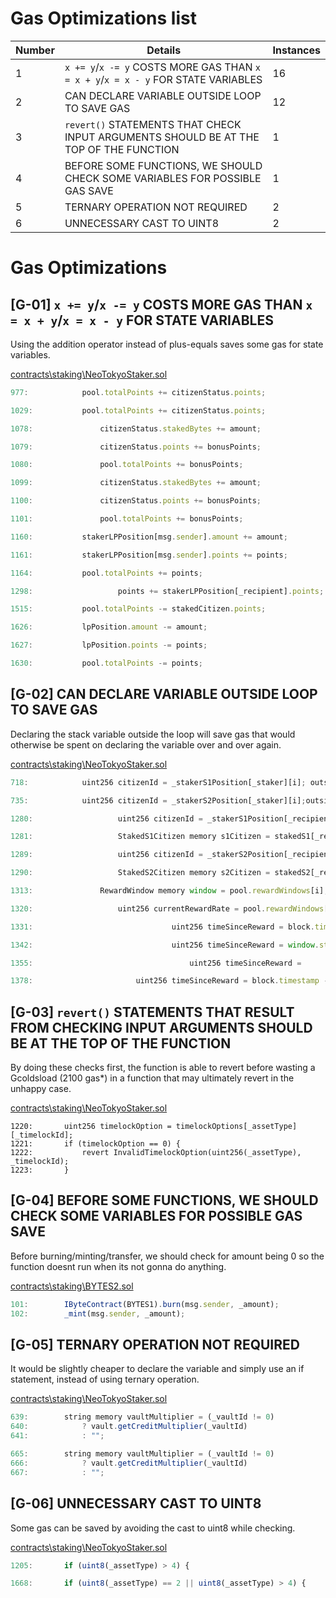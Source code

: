 # Gas Optimizations list

| Number | Details                                                                                           | Instances |
| ------ | ------------------------------------------------------------------------------------------------- | --------- |
| 1      | ```x += y```/```x -= y``` COSTS MORE GAS THAN ```x = x + y```/```x = x - y``` FOR STATE VARIABLES | 16        |
| 2      | CAN DECLARE VARIABLE OUTSIDE LOOP TO SAVE GAS                                                     | 12        |
| 3      | ```revert()``` STATEMENTS THAT CHECK INPUT ARGUMENTS SHOULD BE AT THE TOP OF THE FUNCTION         | 1         |
| 4      | BEFORE SOME FUNCTIONS, WE SHOULD CHECK SOME VARIABLES FOR POSSIBLE GAS SAVE                       | 1         |
| 5      | TERNARY OPERATION NOT REQUIRED                                                                    | 2         |
| 6      | UNNECESSARY CAST TO UINT8                                                                         | 2         |

# Gas Optimizations
## [G-01]  ```x += y```/```x -= y``` COSTS MORE GAS THAN ```x = x + y```/```x = x - y``` FOR STATE VARIABLES
Using the addition operator instead of plus-equals saves some gas for state variables.

[contracts\staking\NeoTokyoStaker.sol](https://github.com/code-423n4/2023-03-neotokyo/blob/main/contracts/staking/NeoTokyoStaker.sol)
```js
977: 			pool.totalPoints += citizenStatus.points; 

1029: 			pool.totalPoints += citizenStatus.points; 

1078: 				citizenStatus.stakedBytes += amount; 

1079: 				citizenStatus.points += bonusPoints;

1080: 				pool.totalPoints += bonusPoints;

1099: 				citizenStatus.stakedBytes += amount;

1100: 				citizenStatus.points += bonusPoints;

1101: 				pool.totalPoints += bonusPoints;

1160: 			stakerLPPosition[msg.sender].amount += amount;

1161: 			stakerLPPosition[msg.sender].points += points;

1164: 			pool.totalPoints += points;

1298: 					points += stakerLPPosition[_recipient].points; 

1515: 			pool.totalPoints -= stakedCitizen.points; 

1626: 			lpPosition.amount -= amount; 

1627: 			lpPosition.points -= points; 

1630: 			pool.totalPoints -= points; 
```

## [G-02] CAN DECLARE VARIABLE OUTSIDE LOOP TO SAVE GAS 
Declaring the stack variable outside the loop will save gas that would otherwise be spent on declaring the variable over and over again.  

[contracts\staking\NeoTokyoStaker.sol](https://github.com/code-423n4/2023-03-neotokyo/blob/main/contracts/staking/NeoTokyoStaker.sol)
```js
718: 			uint256 citizenId = _stakerS1Position[_staker][i]; outside loop

735: 			uint256 citizenId = _stakerS2Position[_staker][i];outside loop

1280: 					uint256 citizenId = _stakerS1Position[_recipient][i]; outside loop

1281: 					StakedS1Citizen memory s1Citizen = stakedS1[_recipient][citizenId]; outside loop

1289: 					uint256 citizenId = _stakerS2Position[_recipient][i];outside loop

1290: 					StakedS2Citizen memory s2Citizen = stakedS2[_recipient][citizenId];outside loop

1313: 				RewardWindow memory window = pool.rewardWindows[i]; outside loop

1320: 					uint256 currentRewardRate = pool.rewardWindows[i - 1].reward; outside loop

1331: 								uint256 timeSinceReward = block.timestamp - lastPoolRewardTime; outside loop

1342: 								uint256 timeSinceReward = window.startTime - lastPoolRewardTime; outside loop

1355: 									uint256 timeSinceReward = 

1378: 						uint256 timeSinceReward = block.timestamp - lastPoolRewardTime; 
```

## [G-03] ```revert()``` STATEMENTS THAT RESULT FROM CHECKING INPUT ARGUMENTS SHOULD BE AT THE TOP OF THE FUNCTION
By doing these checks first, the function is able to revert before wasting a Gcoldsload (2100 gas*) in a function that may ultimately revert in the unhappy case.

[contracts\staking\NeoTokyoStaker.sol](https://github.com/code-423n4/2023-03-neotokyo/blob/main/contracts/staking/NeoTokyoStaker.sol)
```JS
1220: 		uint256 timelockOption = timelockOptions[_assetType][_timelockId]; 
1221: 		if (timelockOption == 0) {
1222: 			revert InvalidTimelockOption(uint256(_assetType), _timelockId);
1223: 		}
```

## [G-04] BEFORE SOME FUNCTIONS, WE SHOULD CHECK SOME VARIABLES FOR POSSIBLE GAS SAVE
Before burning/minting/transfer, we should check for amount being 0 so the function doesnt run when its not gonna do anything.

[contracts\staking\BYTES2.sol](https://github.com/code-423n4/2023-03-neotokyo/blob/main/contracts/staking/BYTES2.sol)
```js
101: 		IByteContract(BYTES1).burn(msg.sender, _amount);
102: 		_mint(msg.sender, _amount);
```

## [G-05] TERNARY OPERATION NOT REQUIRED
It would be slightly cheaper to declare the variable and simply use an if statement, instead of using ternary operation. 

[contracts\staking\NeoTokyoStaker.sol](https://github.com/code-423n4/2023-03-neotokyo/blob/main/contracts/staking/NeoTokyoStaker.sol)
```js
639: 		string memory vaultMultiplier = (_vaultId != 0)
640: 			? vault.getCreditMultiplier(_vaultId)
641: 			: ""; 

665: 		string memory vaultMultiplier = (_vaultId != 0)
666: 			? vault.getCreditMultiplier(_vaultId)
667: 			: ""; 
```

## [G-06] UNNECESSARY CAST TO UINT8
Some gas can be saved by avoiding the cast to uint8 while checking.  

[contracts\staking\NeoTokyoStaker.sol](https://github.com/code-423n4/2023-03-neotokyo/blob/main/contracts/staking/NeoTokyoStaker.sol)
```js
1205: 		if (uint8(_assetType) > 4) { 

1668: 		if (uint8(_assetType) == 2 || uint8(_assetType) > 4) { 
```